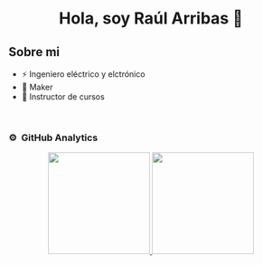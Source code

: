 <div align="center">
<h1 align="center">Hola, soy Raúl Arribas 👋</h1>
</div>

## Sobre mi

- ⚡ Ingeniero eléctrico y elctrónico
- 👷 Maker
- 📖 Instructor de cursos
<br>


### ⚙️ &nbsp;GitHub Analytics

<p align="center">
<a href="https://github.com/ArribasRaul">
  <img height="180em" src="https://github-readme-stats-eight-theta.vercel.app/api?username=ArribasRaul&show_icons=true&theme=algolia&include_all_commits=true&count_private=true"/>
  <img height="180em" src="https://github-readme-stats-eight-theta.vercel.app/api/top-langs/?username=ArribasRaul&layout=compact&langs_count=8&theme=algolia"/>
</a>
</p>
